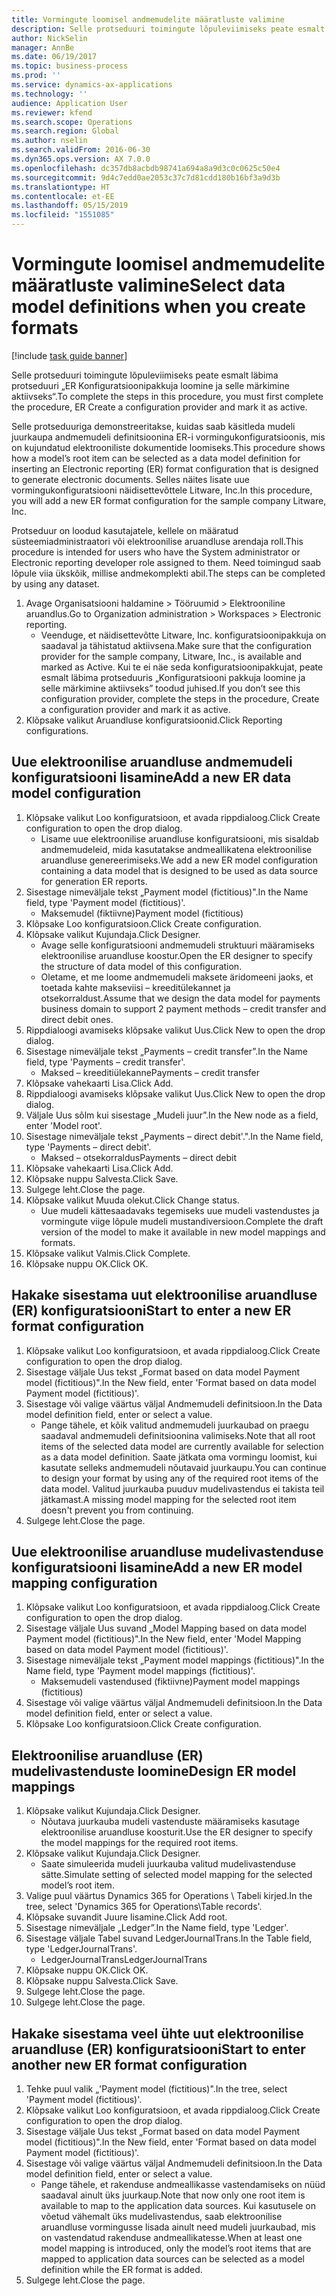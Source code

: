 ```yaml
---
title: Vormingute loomisel andmemudelite määratluste valimine
description: Selle protseduuri toimingute lõpuleviimiseks peate esmalt läbima protseduuri „ER Konfiguratsioonipakkuja loomine ja selle märkimine aktiivseks“.
author: NickSelin
manager: AnnBe
ms.date: 06/19/2017
ms.topic: business-process
ms.prod: ''
ms.service: dynamics-ax-applications
ms.technology: ''
audience: Application User
ms.reviewer: kfend
ms.search.scope: Operations
ms.search.region: Global
ms.author: nselin
ms.search.validFrom: 2016-06-30
ms.dyn365.ops.version: AX 7.0.0
ms.openlocfilehash: dc357db8acbdb98741a694a8a9d3c0c0625c50e4
ms.sourcegitcommit: 9d4c7edd0ae2053c37c7d81cdd180b16bf3a9d3b
ms.translationtype: HT
ms.contentlocale: et-EE
ms.lasthandoff: 05/15/2019
ms.locfileid: "1551085"
---
```

# <a name="select-data-model-definitions-when-you-create-formats"></a><span data-ttu-id="9b4f2-103">Vormingute loomisel andmemudelite määratluste valimine</span><span class="sxs-lookup"><span data-stu-id="9b4f2-103">Select data model definitions when you create formats</span></span>

[!include [task guide banner](../../includes/task-guide-banner.md)]

<span data-ttu-id="9b4f2-104">Selle protseduuri toimingute lõpuleviimiseks peate esmalt läbima protseduuri „ER Konfiguratsioonipakkuja loomine ja selle märkimine aktiivseks“.</span><span class="sxs-lookup"><span data-stu-id="9b4f2-104">To complete the steps in this procedure, you must first complete the procedure, ER Create a configuration provider and mark it as active.</span></span> 

<span data-ttu-id="9b4f2-105">Selle protseduuriga demonstreeritakse, kuidas saab käsitleda mudeli juurkaupa andmemudeli definitsioonina ER-i vormingukonfiguratsioonis, mis on kujundatud elektrooniliste dokumentide loomiseks.</span><span class="sxs-lookup"><span data-stu-id="9b4f2-105">This procedure shows how a model’s root item can be selected as a data model definition for inserting an Electronic reporting (ER) format configuration that is designed to generate electronic documents.</span></span> <span data-ttu-id="9b4f2-106">Selles näites lisate uue vormingukonfiguratsiooni näidisettevõttele Litware, Inc.</span><span class="sxs-lookup"><span data-stu-id="9b4f2-106">In this procedure, you will add a new ER format configuration for the sample company Litware, Inc.</span></span> 

<span data-ttu-id="9b4f2-107">Protseduur on loodud kasutajatele, kellele on määratud süsteemiadministraatori või elektroonilise aruandluse arendaja roll.</span><span class="sxs-lookup"><span data-stu-id="9b4f2-107">This procedure is intended for users who have the System administrator or Electronic reporting developer role assigned to them.</span></span> <span data-ttu-id="9b4f2-108">Need toimingud saab lõpule viia ükskõik, millise andmekomplekti abil.</span><span class="sxs-lookup"><span data-stu-id="9b4f2-108">The steps can be completed by using any dataset.</span></span>

1. <span data-ttu-id="9b4f2-109">Avage Organisatsiooni haldamine > Tööruumid > Elektrooniline aruandlus.</span><span class="sxs-lookup"><span data-stu-id="9b4f2-109">Go to Organization administration > Workspaces > Electronic reporting.</span></span>
    * <span data-ttu-id="9b4f2-110">Veenduge, et näidisettevõtte Litware, Inc. konfiguratsioonipakkuja on saadaval ja tähistatud aktiivsena.</span><span class="sxs-lookup"><span data-stu-id="9b4f2-110">Make sure that the configuration provider for the sample company, Litware, Inc., is available and marked as Active.</span></span> <span data-ttu-id="9b4f2-111">Kui te ei näe seda konfiguratsioonipakkujat, peate esmalt läbima protseduuris „Konfiguratsiooni pakkuja loomine ja selle märkimine aktiivseks” toodud juhised.</span><span class="sxs-lookup"><span data-stu-id="9b4f2-111">If you don’t see this configuration provider, complete the steps in the procedure, Create a configuration provider and mark it as active.</span></span>  
2. <span data-ttu-id="9b4f2-112">Klõpsake valikut Aruandluse konfiguratsioonid.</span><span class="sxs-lookup"><span data-stu-id="9b4f2-112">Click Reporting configurations.</span></span>

## <a name="add-a-new-er-data-model-configuration"></a><span data-ttu-id="9b4f2-113">Uue elektroonilise aruandluse andmemudeli konfiguratsiooni lisamine</span><span class="sxs-lookup"><span data-stu-id="9b4f2-113">Add a new ER data model configuration</span></span>
1. <span data-ttu-id="9b4f2-114">Klõpsake valikut Loo konfiguratsioon, et avada rippdialoog.</span><span class="sxs-lookup"><span data-stu-id="9b4f2-114">Click Create configuration to open the drop dialog.</span></span>
    * <span data-ttu-id="9b4f2-115">Lisame uue elektroonilise aruandluse konfiguratsiooni, mis sisaldab andmemudeleid, mida kasutatakse andmeallikatena elektroonilise aruandluse genereerimiseks.</span><span class="sxs-lookup"><span data-stu-id="9b4f2-115">We add a new ER model configuration containing a data model that is designed to be used as data source for generation ER reports.</span></span>  
2. <span data-ttu-id="9b4f2-116">Sisestage nimeväljale tekst „Payment model (fictitious)".</span><span class="sxs-lookup"><span data-stu-id="9b4f2-116">In the Name field, type 'Payment model (fictitious)'.</span></span>
    * <span data-ttu-id="9b4f2-117">Maksemudel (fiktiivne)</span><span class="sxs-lookup"><span data-stu-id="9b4f2-117">Payment model (fictitious)</span></span>  
3. <span data-ttu-id="9b4f2-118">Klõpsake Loo konfiguratsioon.</span><span class="sxs-lookup"><span data-stu-id="9b4f2-118">Click Create configuration.</span></span>
4. <span data-ttu-id="9b4f2-119">Klõpsake valikut Kujundaja.</span><span class="sxs-lookup"><span data-stu-id="9b4f2-119">Click Designer.</span></span>
    * <span data-ttu-id="9b4f2-120">Avage selle konfiguratsiooni andmemudeli struktuuri määramiseks elektroonilise aruandluse koostur.</span><span class="sxs-lookup"><span data-stu-id="9b4f2-120">Open the ER designer to specify the structure of data model of this configuration.</span></span>  
    * <span data-ttu-id="9b4f2-121">Oletame, et me loome andmemudeli maksete äridomeeni jaoks, et toetada kahte makseviisi – kreeditülekannet ja otsekorraldust.</span><span class="sxs-lookup"><span data-stu-id="9b4f2-121">Assume that we design the data model for payments business domain to support 2 payment methods – credit transfer and direct debit ones.</span></span>  
5. <span data-ttu-id="9b4f2-122">Rippdialoogi avamiseks klõpsake valikut Uus.</span><span class="sxs-lookup"><span data-stu-id="9b4f2-122">Click New to open the drop dialog.</span></span>
6. <span data-ttu-id="9b4f2-123">Sisestage nimeväljale tekst „Payments – credit transfer”.</span><span class="sxs-lookup"><span data-stu-id="9b4f2-123">In the Name field, type 'Payments – credit transfer'.</span></span>
    * <span data-ttu-id="9b4f2-124">Maksed – kreeditiülekanne</span><span class="sxs-lookup"><span data-stu-id="9b4f2-124">Payments – credit transfer</span></span>  
7. <span data-ttu-id="9b4f2-125">Klõpsake vahekaarti Lisa.</span><span class="sxs-lookup"><span data-stu-id="9b4f2-125">Click Add.</span></span>
8. <span data-ttu-id="9b4f2-126">Rippdialoogi avamiseks klõpsake valikut Uus.</span><span class="sxs-lookup"><span data-stu-id="9b4f2-126">Click New to open the drop dialog.</span></span>
9. <span data-ttu-id="9b4f2-127">Väljale Uus sõlm kui sisestage „Mudeli juur”.</span><span class="sxs-lookup"><span data-stu-id="9b4f2-127">In the New node as a field, enter 'Model root'.</span></span>
10. <span data-ttu-id="9b4f2-128">Sisestage nimeväljale tekst „Payments – direct debit'.".</span><span class="sxs-lookup"><span data-stu-id="9b4f2-128">In the Name field, type 'Payments – direct debit'.</span></span>
    * <span data-ttu-id="9b4f2-129">Maksed – otsekorraldus</span><span class="sxs-lookup"><span data-stu-id="9b4f2-129">Payments – direct debit</span></span>  
11. <span data-ttu-id="9b4f2-130">Klõpsake vahekaarti Lisa.</span><span class="sxs-lookup"><span data-stu-id="9b4f2-130">Click Add.</span></span>
12. <span data-ttu-id="9b4f2-131">Klõpsake nuppu Salvesta.</span><span class="sxs-lookup"><span data-stu-id="9b4f2-131">Click Save.</span></span>
13. <span data-ttu-id="9b4f2-132">Sulgege leht.</span><span class="sxs-lookup"><span data-stu-id="9b4f2-132">Close the page.</span></span>
14. <span data-ttu-id="9b4f2-133">Klõpsake valikut Muuda olekut.</span><span class="sxs-lookup"><span data-stu-id="9b4f2-133">Click Change status.</span></span>
    * <span data-ttu-id="9b4f2-134">Uue mudeli kättesaadavaks tegemiseks uue mudeli vastendustes ja vormingute viige lõpule mudeli mustandiversioon.</span><span class="sxs-lookup"><span data-stu-id="9b4f2-134">Complete the draft version of the model to make it available in new model mappings and formats.</span></span>  
15. <span data-ttu-id="9b4f2-135">Klõpsake valikut Valmis.</span><span class="sxs-lookup"><span data-stu-id="9b4f2-135">Click Complete.</span></span>
16. <span data-ttu-id="9b4f2-136">Klõpsake nuppu OK.</span><span class="sxs-lookup"><span data-stu-id="9b4f2-136">Click OK.</span></span>

## <a name="start-to-enter-a-new-er-format-configuration"></a><span data-ttu-id="9b4f2-137">Hakake sisestama uut elektroonilise aruandluse (ER) konfiguratsiooni</span><span class="sxs-lookup"><span data-stu-id="9b4f2-137">Start to enter a new ER format configuration</span></span>
1. <span data-ttu-id="9b4f2-138">Klõpsake valikut Loo konfiguratsioon, et avada rippdialoog.</span><span class="sxs-lookup"><span data-stu-id="9b4f2-138">Click Create configuration to open the drop dialog.</span></span>
2. <span data-ttu-id="9b4f2-139">Sisestage väljale Uus tekst „Format based on data model Payment model (fictitious)".</span><span class="sxs-lookup"><span data-stu-id="9b4f2-139">In the New field, enter 'Format based on data model Payment model (fictitious)'.</span></span>
3. <span data-ttu-id="9b4f2-140">Sisestage või valige väärtus väljal Andmemudeli definitsioon.</span><span class="sxs-lookup"><span data-stu-id="9b4f2-140">In the Data model definition field, enter or select a value.</span></span>
    * <span data-ttu-id="9b4f2-141">Pange tähele, et kõik valitud andmemudeli juurkaubad on praegu saadaval andmemudeli definitsioonina valimiseks.</span><span class="sxs-lookup"><span data-stu-id="9b4f2-141">Note that all root items of the selected data model are currently available for selection as a data model definition.</span></span> <span data-ttu-id="9b4f2-142">Saate jätkata oma vormingu loomist, kui kasutate selleks andmemudeli nõutavaid juurkaupu.</span><span class="sxs-lookup"><span data-stu-id="9b4f2-142">You can continue to design your format by using any of the required root items of the data model.</span></span> <span data-ttu-id="9b4f2-143">Valitud juurkauba puuduv mudelivastendus ei takista teil jätkamast.</span><span class="sxs-lookup"><span data-stu-id="9b4f2-143">A missing model mapping for the selected root item doesn't prevent you from continuing.</span></span>  
4. <span data-ttu-id="9b4f2-144">Sulgege leht.</span><span class="sxs-lookup"><span data-stu-id="9b4f2-144">Close the page.</span></span>

## <a name="add-a-new-er-model-mapping-configuration"></a><span data-ttu-id="9b4f2-145">Uue elektroonilise aruandluse mudelivastenduse konfiguratsiooni lisamine</span><span class="sxs-lookup"><span data-stu-id="9b4f2-145">Add a new ER model mapping configuration</span></span>
1. <span data-ttu-id="9b4f2-146">Klõpsake valikut Loo konfiguratsioon, et avada rippdialoog.</span><span class="sxs-lookup"><span data-stu-id="9b4f2-146">Click Create configuration to open the drop dialog.</span></span>
2. <span data-ttu-id="9b4f2-147">Sisestage väljale Uus suvand „Model Mapping based on data model Payment model (fictitious)".</span><span class="sxs-lookup"><span data-stu-id="9b4f2-147">In the New field, enter 'Model Mapping based on data model Payment model (fictitious)'.</span></span>
3. <span data-ttu-id="9b4f2-148">Sisestage nimeväljale tekst „Payment model mappings (fictitious)".</span><span class="sxs-lookup"><span data-stu-id="9b4f2-148">In the Name field, type 'Payment model mappings (fictitious)'.</span></span>
    * <span data-ttu-id="9b4f2-149">Maksemudeli vastendused (fiktiivne)</span><span class="sxs-lookup"><span data-stu-id="9b4f2-149">Payment model mappings (fictitious)</span></span>  
4. <span data-ttu-id="9b4f2-150">Sisestage või valige väärtus väljal Andmemudeli definitsioon.</span><span class="sxs-lookup"><span data-stu-id="9b4f2-150">In the Data model definition field, enter or select a value.</span></span>
5. <span data-ttu-id="9b4f2-151">Klõpsake Loo konfiguratsioon.</span><span class="sxs-lookup"><span data-stu-id="9b4f2-151">Click Create configuration.</span></span>

## <a name="design-er-model-mappings"></a><span data-ttu-id="9b4f2-152">Elektroonilise aruandluse (ER) mudelivastenduste loomine</span><span class="sxs-lookup"><span data-stu-id="9b4f2-152">Design ER model mappings</span></span>
1. <span data-ttu-id="9b4f2-153">Klõpsake valikut Kujundaja.</span><span class="sxs-lookup"><span data-stu-id="9b4f2-153">Click Designer.</span></span>
    * <span data-ttu-id="9b4f2-154">Nõutava juurkauba mudeli vastenduste määramiseks kasutage elektroonilise aruandluse koosturit.</span><span class="sxs-lookup"><span data-stu-id="9b4f2-154">Use the ER designer to specify the model mappings for the required root items.</span></span>  
2. <span data-ttu-id="9b4f2-155">Klõpsake valikut Kujundaja.</span><span class="sxs-lookup"><span data-stu-id="9b4f2-155">Click Designer.</span></span>
    * <span data-ttu-id="9b4f2-156">Saate simuleerida mudeli juurkauba valitud mudelivastenduse sätte.</span><span class="sxs-lookup"><span data-stu-id="9b4f2-156">Simulate setting of selected model mapping for the selected model’s root item.</span></span>  
3. <span data-ttu-id="9b4f2-157">Valige puul väärtus Dynamics 365 for Operations \ Tabeli kirjed.</span><span class="sxs-lookup"><span data-stu-id="9b4f2-157">In the tree, select 'Dynamics 365 for Operations\Table records'.</span></span>
4. <span data-ttu-id="9b4f2-158">Klõpsake suvandit Juure lisamine.</span><span class="sxs-lookup"><span data-stu-id="9b4f2-158">Click Add root.</span></span>
5. <span data-ttu-id="9b4f2-159">Sisestage nimeväljale „Ledger”.</span><span class="sxs-lookup"><span data-stu-id="9b4f2-159">In the Name field, type 'Ledger'.</span></span>
6. <span data-ttu-id="9b4f2-160">Sisestage väljale Tabel suvand LedgerJournalTrans.</span><span class="sxs-lookup"><span data-stu-id="9b4f2-160">In the Table field, type 'LedgerJournalTrans'.</span></span>
    * <span data-ttu-id="9b4f2-161">LedgerJournalTrans</span><span class="sxs-lookup"><span data-stu-id="9b4f2-161">LedgerJournalTrans</span></span>  
7. <span data-ttu-id="9b4f2-162">Klõpsake nuppu OK.</span><span class="sxs-lookup"><span data-stu-id="9b4f2-162">Click OK.</span></span>
8. <span data-ttu-id="9b4f2-163">Klõpsake nuppu Salvesta.</span><span class="sxs-lookup"><span data-stu-id="9b4f2-163">Click Save.</span></span>
9. <span data-ttu-id="9b4f2-164">Sulgege leht.</span><span class="sxs-lookup"><span data-stu-id="9b4f2-164">Close the page.</span></span>
10. <span data-ttu-id="9b4f2-165">Sulgege leht.</span><span class="sxs-lookup"><span data-stu-id="9b4f2-165">Close the page.</span></span>

## <a name="start-to-enter-another-new-er-format-configuration"></a><span data-ttu-id="9b4f2-166">Hakake sisestama veel ühte uut elektroonilise aruandluse (ER) konfiguratsiooni</span><span class="sxs-lookup"><span data-stu-id="9b4f2-166">Start to enter another new ER format configuration</span></span>
1. <span data-ttu-id="9b4f2-167">Tehke puul valik „'Payment model (fictitious)".</span><span class="sxs-lookup"><span data-stu-id="9b4f2-167">In the tree, select 'Payment model (fictitious)'.</span></span>
2. <span data-ttu-id="9b4f2-168">Klõpsake valikut Loo konfiguratsioon, et avada rippdialoog.</span><span class="sxs-lookup"><span data-stu-id="9b4f2-168">Click Create configuration to open the drop dialog.</span></span>
3. <span data-ttu-id="9b4f2-169">Sisestage väljale Uus tekst „Format based on data model Payment model (fictitious)".</span><span class="sxs-lookup"><span data-stu-id="9b4f2-169">In the New field, enter 'Format based on data model Payment model (fictitious)'.</span></span>
4. <span data-ttu-id="9b4f2-170">Sisestage või valige väärtus väljal Andmemudeli definitsioon.</span><span class="sxs-lookup"><span data-stu-id="9b4f2-170">In the Data model definition field, enter or select a value.</span></span>
    * <span data-ttu-id="9b4f2-171">Pange tähele, et rakenduse andmeallikasse vastendamiseks on nüüd saadaval ainult üks juurkaup.</span><span class="sxs-lookup"><span data-stu-id="9b4f2-171">Note that now only one root item is available to map to the application data sources.</span></span> <span data-ttu-id="9b4f2-172">Kui kasutusele on võetud vähemalt üks mudelivastendus, saab elektroonilise aruandluse vormingusse lisada ainult need mudeli juurkaubad, mis on vastendatud rakenduse andmeallikatesse.</span><span class="sxs-lookup"><span data-stu-id="9b4f2-172">When at least one model mapping is introduced, only the model’s root items that are mapped to application data sources can be selected as a model definition while the ER format is added.</span></span>   
5. <span data-ttu-id="9b4f2-173">Sulgege leht.</span><span class="sxs-lookup"><span data-stu-id="9b4f2-173">Close the page.</span></span>

